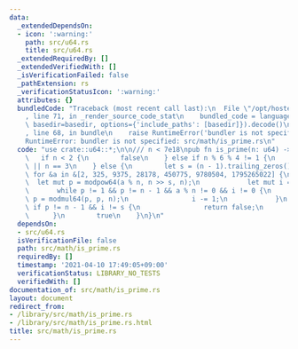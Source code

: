 ```yaml
---
data:
  _extendedDependsOn:
  - icon: ':warning:'
    path: src/u64.rs
    title: src/u64.rs
  _extendedRequiredBy: []
  _extendedVerifiedWith: []
  _isVerificationFailed: false
  _pathExtension: rs
  _verificationStatusIcon: ':warning:'
  attributes: {}
  bundledCode: "Traceback (most recent call last):\n  File \"/opt/hostedtoolcache/Python/3.9.4/x64/lib/python3.9/site-packages/onlinejudge_verify/documentation/build.py\"\
    , line 71, in _render_source_code_stat\n    bundled_code = language.bundle(stat.path,\
    \ basedir=basedir, options={'include_paths': [basedir]}).decode()\n  File \"/opt/hostedtoolcache/Python/3.9.4/x64/lib/python3.9/site-packages/onlinejudge_verify/languages/user_defined.py\"\
    , line 68, in bundle\n    raise RuntimeError('bundler is not specified: {}'.format(path.as_posix()))\n\
    RuntimeError: bundler is not specified: src/math/is_prime.rs\n"
  code: "use crate::u64::*;\n\n/// n < 7e18\npub fn is_prime(n: u64) -> bool {\n \
    \   if n < 2 {\n        false\n    } else if n % 6 % 4 != 1 {\n        n == 2\
    \ || n == 3\n    } else {\n        let s = (n - 1).trailing_zeros();\n       \
    \ for &a in &[2, 325, 9375, 28178, 450775, 9780504, 1795265022] {\n          \
    \  let mut p = modpow64(a % n, n >> s, n);\n            let mut i = s;\n     \
    \       while p != 1 && p != n - 1 && a % n != 0 && i != 0 {\n               \
    \ p = modmul64(p, p, n);\n                i -= 1;\n            }\n           \
    \ if p != n - 1 && i != s {\n                return false;\n            }\n  \
    \      }\n        true\n    }\n}\n"
  dependsOn:
  - src/u64.rs
  isVerificationFile: false
  path: src/math/is_prime.rs
  requiredBy: []
  timestamp: '2021-04-10 17:49:05+09:00'
  verificationStatus: LIBRARY_NO_TESTS
  verifiedWith: []
documentation_of: src/math/is_prime.rs
layout: document
redirect_from:
- /library/src/math/is_prime.rs
- /library/src/math/is_prime.rs.html
title: src/math/is_prime.rs
---
```

